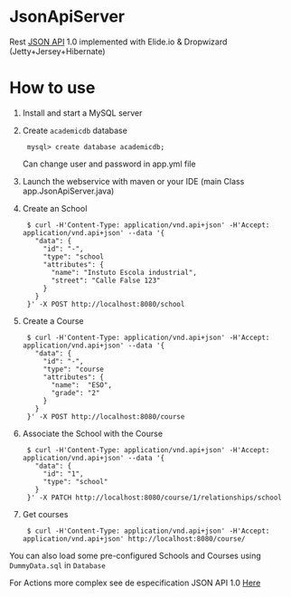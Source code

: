 # JsonApiServer
Rest [JSON API](http://jsonapi.org/) 1.0 implemented with Elide.io & Dropwizard (Jetty+Jersey+Hibernate)

# How to use

1. Install and start a MySQL server

2. Create ```academicdb``` database

        mysql> create database academicdb;
    Can change user and password in app.yml file



4. Launch the webservice with maven or your IDE (main Class app.JsonApiServer.java)

        

5. Create an School

        $ curl -H'Content-Type: application/vnd.api+json' -H'Accept: application/vnd.api+json' --data '{
          "data": {
            "id": "-",
            "type": "school
            "attributes": {
              "name": "Instuto Escola industrial",
              "street": "Calle False 123"
            }
          }
        }' -X POST http://localhost:8080/school

6. Create a Course

        $ curl -H'Content-Type: application/vnd.api+json' -H'Accept: application/vnd.api+json' --data '{
          "data": {
            "id": "-",
            "type": "course
            "attributes": {
              "name":  "ESO",
              "grade": "2"
            }
          }
        }' -X POST http://localhost:8080/course

7. Associate the School with the Course

        $ curl -H'Content-Type: application/vnd.api+json' -H'Accept: application/vnd.api+json' --data '{
          "data": {
            "id": "1",
            "type": "school"
          }
        }' -X PATCH http://localhost:8080/course/1/relationships/school

8. Get courses

        $ curl -H'Content-Type: application/vnd.api+json' -H'Accept: application/vnd.api+json' http://localhost:8080/course/

You can also load some pre-configured Schools and Courses using `DummyData.sql` in `Database` 

For Actions more complex see de especification JSON API 1.0 [Here](http://jsonapi.org/format/) 
